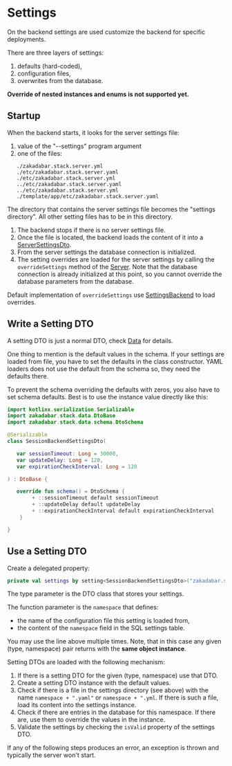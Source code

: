 # Settings

On the backend settings are used customize the backend for specific deployments.

There are three layers of settings:

1. defaults (hard-coded),
1. configuration files,
1. overwrites from the database.

**Override of nested instances and enums is not supported yet.**

## Startup

When the backend starts, it looks for the server settings file:

1. value of the "--settings" program argument
2. one of the files:

```
   ./zakadabar.stack.server.yml
   ./etc/zakadabar.stack.server.yaml
   ./etc/zakadabar.stack.server.yml
   ../etc/zakadabar.stack.server.yaml
   ../etc/zakadabar.stack.server.yml
   ./template/app/etc/zakadabar.stack.server.yaml
```

The directory that contains the server settings file becomes the
"settings directory". All other setting files has to be in this directory.

1. The backend stops if there is no server settings file.
1. Once the file is located, the backend loads the content of it into a
   [ServerSettingsDto](/src/commonMain/kotlin/zakadabar/stack/data/builtin/settings/ServerSettingsDto.kt).
1. From the server settings the database connection is initialized.
1. The setting overrides are loaded for the server settings by calling the `overrideSettings` method of the
   [Server](/src/jvmMain/kotlin/zakadabar/stack/backend/Server.kt). Note that the database connection is already
   initialized at this point, so you cannot override the database parameters from the database.

Default implementation of `overrideSettings` use [SettingsBackend](../../../../core/src/jvmMain/kotlin/zakadabar/stack/backend/data/builtin/resources/SettingBackend.kt)
to load overrides.

## Write a Setting DTO

A setting DTO is just a normal DTO, check [Data](../common/Data.md) for details.

One thing to mention is the default values in the schema. If your settings are loaded from file, you have to set the defaults in the class constructor. YAML loaders does not use the default from the
schema so, they need the defaults there.

To prevent the schema overriding the defaults with zeros, you also have to set schema defaults. Best is to use the instance value directly like this:

```kotlin
import kotlinx.serialization.Serializable
import zakadabar.stack.data.DtoBase
import zakadabar.stack.data.schema.DtoSchema

@Serializable
class SessionBackendSettingsDto(

   var sessionTimeout: Long = 30000,
   var updateDelay: Long = 120,
   var expirationCheckInterval: Long = 120

) : DtoBase {

   override fun schema() = DtoSchema {
        + ::sessionTimeout default sessionTimeout
        + ::updateDelay default updateDelay
        + ::expirationCheckInterval default expirationCheckInterval
    }

}
```

## Use a Setting DTO

Create a delegated property:

```kotlin
private val settings by setting<SessionBackendSettingsDto>("zakadabar.stack.session")
```

The type parameter is the DTO class that stores your settings.

The function parameter is the `namespace` that defines:

* the name of the configuration file this setting is loaded from,
* the content of the `namespace` field in the SQL settings table.

You may use the line above multiple times. Note, that in this case any given (type, namespace)
pair returns with the **same object instance**.

Setting DTOs are loaded with the following mechanism:

1. If there is a setting DTO for the given (type, namespace) use that DTO.
1. Create a setting DTO instance with the default values.
1. Check if there is a file in the settings directory (see above) with the name `namespace + ".yaml"` or
   `namespace + ".yml`. If there is such a file, load its content into the settings instance.
1. Check if there are entries in the database for this namespace. If there are, use them to override the values in the instance.
1. Validate the settings by checking the `isValid` property of the settings DTO.

If any of the following steps produces an error, an exception is thrown and typically the server won't start.